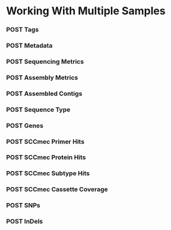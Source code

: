 # Working With Multiple Samples

### POST Tags

### POST Metadata

### POST Sequencing Metrics

### POST Assembly Metrics

### POST Assembled Contigs

### POST Sequence Type

### POST Genes

### POST SCCmec Primer Hits

### POST SCCmec Protein Hits

### POST SCCmec Subtype Hits

### POST SCCmec Cassette Coverage

### POST SNPs

### POST InDels
